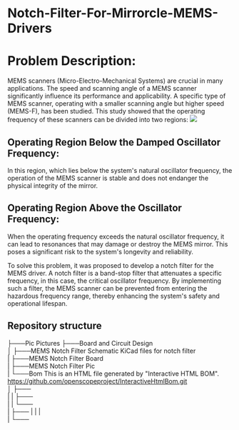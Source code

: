 # Notch-Filter-For-Mirrorcle-MEMS-Drivers

# Problem Description:
MEMS scanners (Micro-Electro-Mechanical Systems) are crucial in many applications. The speed and scanning angle of a MEMS scanner significantly influence its performance and applicability.
A specific type of MEMS scanner, operating with a smaller scanning angle but higher speed (MEMS-F), has been studied. This study showed that the operating frequency of these scanners can be divided into two regions:
![](https://github.com/iBehave-eLab/Notch-Filter-For-Mirrorcle-MEMS-Drivers/blob/main/Pic/Working%20frequency%20analysis.png)
## Operating Region Below the Damped Oscillator Frequency:
In this region, which lies below the system's natural oscillator frequency, the operation of the MEMS scanner is stable and does not endanger the physical integrity of the mirror.

## Operating Region Above the Oscillator Frequency:
When the operating frequency exceeds the natural oscillator frequency, it can lead to resonances that may damage or destroy the MEMS mirror. This poses a significant risk to the system's longevity and reliability.

To solve this problem, it was proposed to develop a notch filter for the MEMS driver. A notch filter is a band-stop filter that attenuates a specific frequency, in this case, the critical oscillator frequency. By implementing such a filter, the MEMS scanner can be prevented from entering the hazardous frequency range, thereby enhancing the system's safety and operational lifespan.


## Repository structure

├───Pic                                      Pictures
├───Board and Circuit Design                                      
│   ├───MEMS Notch Filter Schematic          KiCad files for notch filter                                                            
|   ├───MEMS Notch Filter Board        
|   ├───MEMS Notch Filter Pic  
|   └───Bom                                 This is an HTML file generated by "Interactive HTML BOM". https://github.com/openscopeproject/InteractiveHtmlBom.git                           
│   ├───                       
|   |   ├───         
|   |   └───                            
|   ├─── 
|   |   |                                     
|       └───
